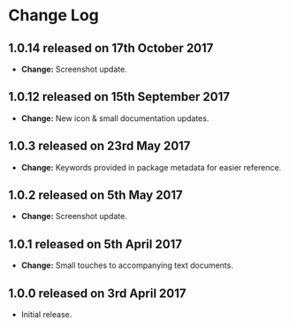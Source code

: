 # Change Log

## **1.0.14** released on 17th October 2017

- **Change:** Screenshot update.

## **1.0.12** released on 15th September 2017

- **Change:** New icon & small documentation updates.

## **1.0.3** released on 23rd May 2017

- **Change:** Keywords provided in package metadata for easier reference.

## **1.0.2** released on 5th May 2017

- **Change:** Screenshot update.

## **1.0.1** released on 5th April 2017

- **Change:** Small touches to accompanying text documents.

## **1.0.0** released on 3rd April 2017

- Initial release.